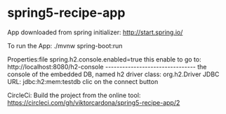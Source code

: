 # spring5-recipe-app

App downloaded from spring initializer:
http://start.spring.io/

To run the App:
./mvnw spring-boot:run


Properties:file
    spring.h2.console.enabled=true
        this enable to go to:
            http://localhost:8080/h2-console
            --------------------------------
            the console of the embedded DB, named h2
                driver class: org.h2.Driver
                JDBC URL: jdbc:h2:mem:testdb
            clic on the connect button


CircleCi:
    Build the project from the online tool:
    https://circleci.com/gh/viktorcardona/spring5-recipe-app/2

